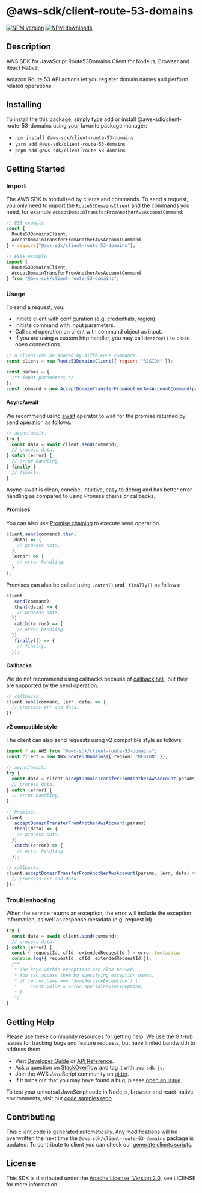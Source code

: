# @aws-sdk/client-route-53-domains

[![NPM version](https://img.shields.io/npm/v/@aws-sdk/client-route-53-domains/latest.svg)](https://www.npmjs.com/package/@aws-sdk/client-route-53-domains)
[![NPM downloads](https://img.shields.io/npm/dm/@aws-sdk/client-route-53-domains.svg)](https://www.npmjs.com/package/@aws-sdk/client-route-53-domains)

## Description

AWS SDK for JavaScript Route53Domains Client for Node.js, Browser and React Native.

<p>Amazon Route 53 API actions let you register domain names and perform related operations.</p>

## Installing

To install the this package, simply type add or install @aws-sdk/client-route-53-domains
using your favorite package manager:

- `npm install @aws-sdk/client-route-53-domains`
- `yarn add @aws-sdk/client-route-53-domains`
- `pnpm add @aws-sdk/client-route-53-domains`

## Getting Started

### Import

The AWS SDK is modulized by clients and commands.
To send a request, you only need to import the `Route53DomainsClient` and
the commands you need, for example `AcceptDomainTransferFromAnotherAwsAccountCommand`:

```js
// ES5 example
const {
  Route53DomainsClient,
  AcceptDomainTransferFromAnotherAwsAccountCommand,
} = require("@aws-sdk/client-route-53-domains");
```

```ts
// ES6+ example
import {
  Route53DomainsClient,
  AcceptDomainTransferFromAnotherAwsAccountCommand,
} from "@aws-sdk/client-route-53-domains";
```

### Usage

To send a request, you:

- Initiate client with configuration (e.g. credentials, region).
- Initiate command with input parameters.
- Call `send` operation on client with command object as input.
- If you are using a custom http handler, you may call `destroy()` to close open connections.

```js
// a client can be shared by difference commands.
const client = new Route53DomainsClient({ region: "REGION" });

const params = {
  /** input parameters */
};
const command = new AcceptDomainTransferFromAnotherAwsAccountCommand(params);
```

#### Async/await

We recommend using [await](https://developer.mozilla.org/en-US/docs/Web/JavaScript/Reference/Operators/await)
operator to wait for the promise returned by send operation as follows:

```js
// async/await.
try {
  const data = await client.send(command);
  // process data.
} catch (error) {
  // error handling.
} finally {
  // finally.
}
```

Async-await is clean, concise, intuitive, easy to debug and has better error handling
as compared to using Promise chains or callbacks.

#### Promises

You can also use [Promise chaining](https://developer.mozilla.org/en-US/docs/Web/JavaScript/Guide/Using_promises#chaining)
to execute send operation.

```js
client.send(command).then(
  (data) => {
    // process data.
  },
  (error) => {
    // error handling.
  }
);
```

Promises can also be called using `.catch()` and `.finally()` as follows:

```js
client
  .send(command)
  .then((data) => {
    // process data.
  })
  .catch((error) => {
    // error handling.
  })
  .finally(() => {
    // finally.
  });
```

#### Callbacks

We do not recommend using callbacks because of [callback hell](http://callbackhell.com/),
but they are supported by the send operation.

```js
// callbacks.
client.send(command, (err, data) => {
  // proccess err and data.
});
```

#### v2 compatible style

The client can also send requests using v2 compatible style as follows:

```ts
import * as AWS from "@aws-sdk/client-route-53-domains";
const client = new AWS.Route53Domains({ region: "REGION" });

// async/await.
try {
  const data = client.acceptDomainTransferFromAnotherAwsAccount(params);
  // process data.
} catch (error) {
  // error handling.
}

// Promises.
client
  .acceptDomainTransferFromAnotherAwsAccount(params)
  .then((data) => {
    // process data.
  })
  .catch((error) => {
    // error handling.
  });

// callbacks.
client.acceptDomainTransferFromAnotherAwsAccount(params, (err, data) => {
  // proccess err and data.
});
```

### Troubleshooting

When the service returns an exception, the error will include the exception information,
as well as response metadata (e.g. request id).

```js
try {
  const data = await client.send(command);
  // process data.
} catch (error) {
  const { requestId, cfId, extendedRequestId } = error.$metadata;
  console.log({ requestId, cfId, extendedRequestId });
  /**
   * The keys within exceptions are also parsed.
   * You can access them by specifying exception names:
   * if (error.name === 'SomeServiceException') {
   *     const value = error.specialKeyInException;
   * }
   */
}
```

## Getting Help

Please use these community resources for getting help.
We use the GitHub issues for tracking bugs and feature requests, but have limited bandwidth to address them.

- Visit [Developer Guide](https://docs.aws.amazon.com/sdk-for-javascript/v3/developer-guide/welcome.html)
  or [API Reference](https://docs.aws.amazon.com/AWSJavaScriptSDK/v3/latest/index.html).
- Ask a question on [StackOverflow](https://stackoverflow.com/questions/tagged/aws-sdk-js) and tag it with `aws-sdk-js`.
- Join the AWS JavaScript community on [gitter](https://gitter.im/aws/aws-sdk-js-v3).
- If it turns out that you may have found a bug, please [open an issue](https://github.com/aws/aws-sdk-js-v3/issues/new/choose).

To test your universal JavaScript code in Node.js, browser and react-native environments,
visit our [code samples repo](https://github.com/aws-samples/aws-sdk-js-tests).

## Contributing

This client code is generated automatically. Any modifications will be overwritten the next time the `@aws-sdk/client-route-53-domains` package is updated.
To contribute to client you can check our [generate clients scripts](https://github.com/aws/aws-sdk-js-v3/tree/master/scripts/generate-clients).

## License

This SDK is distributed under the
[Apache License, Version 2.0](http://www.apache.org/licenses/LICENSE-2.0),
see LICENSE for more information.
